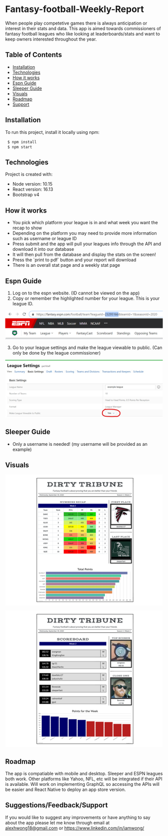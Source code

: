 # Fantasy-football-Weekly-Report

When people play competetive games there is always anticipation or interest in their stats and data. This app is aimed towards commissioners of fantasy football leagues who like looking at leaderboards/stats and want to keep owners interested throughout the year.

## Table of Contents
* [Installation](#installation)
* [Technologies](#technologies)
* [How it works](#how-it-works)
* [Espn Guide](#espn-guide)
* [Sleeper Guide](#sleeper-guide)
* [Visuals](#visuals)
* [Roadmap](#roadmap)
* [Support](#support)


## Installation

To run this project, install it locally using npm:

```
 $ npm install
 $ npm start
```

## Technologies

Project is created with:
* Node version: 10.15
* React version: 16.13
* Bootstrap v4

## How it works

<ul>
  <li>You pick which platform your league is in and what week you want the recap to show</li>
  <li>Depending on the platform you may need to provide more information such as username or league ID</li>
  <li>Press submit and the app will pull your leagues info through the API and download it into our database</li>
  <li>It will then pull from the database and display the stats on the screen!</li>
  <li>Press the `print to pdf` button and your report will download</li>
  <li>There is an overall stat page and a weekly stat page</li>
</ul>

## Espn Guide

<ol>
  <li>Log on to the espn website. (ID cannot be viewed on the app)</li>
  <li>Copy or remember the highlighted number for your league. This is your league ID.</li>
</ol>

![Image](./client/public/images/espn-id.png "espn-id")

<ol start="3">
  <li>Go to your league settings and make the league viewable to public. (Can only be done by the league commissioner)</li>
</ol>

![Image](./client/public/images/espn-public-red-circle.jpg "espn-public-red-circle")


## Sleeper Guide 

<ul>
  <li>Only a username is needed! (my username will be provided as an example)</li>
</ul>


## Visuals


![Image](./client/public/images/overall-report-example.png "overall-report-example")  

![Image](./client/public/images/weekly-report-example.png "weekly-report-example")


## Roadmap


The app is compatiable with mobile and desktop. Sleeper and ESPN leagues both work. Other platforms like Yahoo, NFL, etc will be integrated if their API is available.
Will work on implementing GraphQL so accessing the APIs will be easier and React Native to deploy an app store version.


## Suggestions/Feedback/Support


If you would like to suggest any improvements or have anything to say about the app please let me know through email at alexhwong18@gmail.com or https://www.linkedin.com/in/iamwong/

